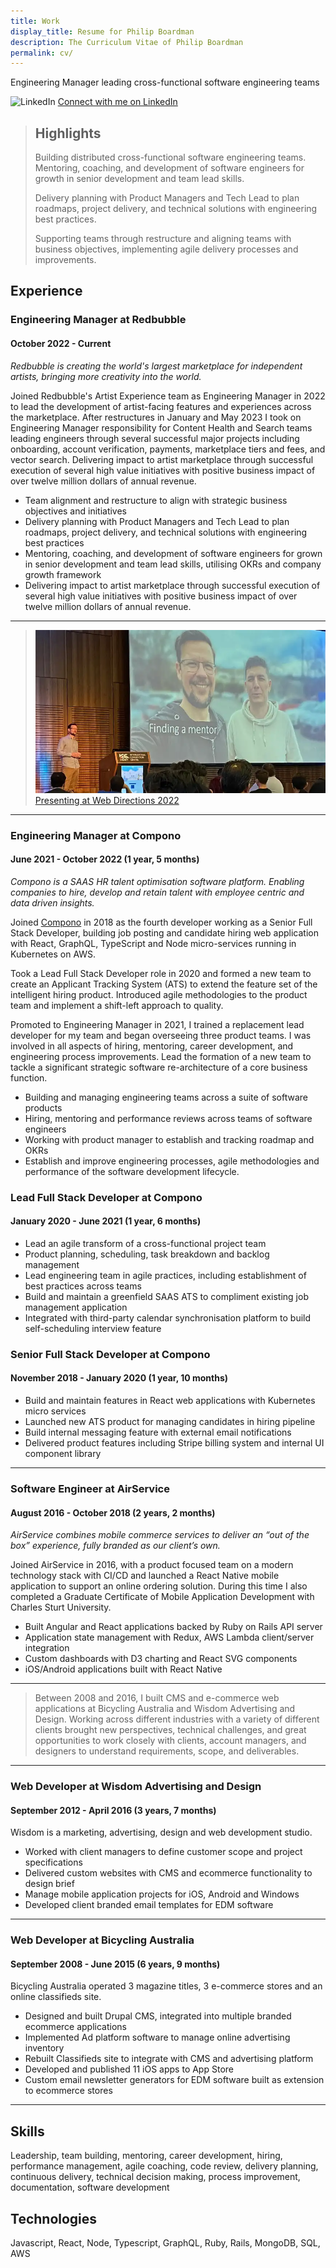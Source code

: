 ```yaml
---
title: Work
display_title: Resume for Philip Boardman
description: The Curriculum Vitae of Philip Boardman
permalink: cv/
---
```


Engineering Manager leading cross-functional software engineering teams

![LinkedIn](/images/linkedin.png) [Connect with me on LinkedIn](https://linkedin.com/in/philipboardman/)

> ## Highlights
>
> Building distributed cross-functional software engineering teams. Mentoring, coaching, and development of software engineers for growth in senior development and team lead skills.
>
> Delivery planning with Product Managers and Tech Lead to plan roadmaps, project delivery, and technical solutions with engineering best practices.
>
> Supporting teams through restructure and aligning teams with business objectives, implementing agile delivery processes and improvements.

## Experience

### Engineering Manager at Redbubble

#### October 2022 - Current

_Redbubble is creating the world's largest marketplace for independent artists, bringing more creativity into the world._

Joined Redbubble's Artist Experience team as Engineering Manager in 2022 to lead the development of artist-facing features and experiences across the marketplace. After restructures in January and May 2023 I took on Engineering Manager responsibility for Content Health and Search teams leading engineers through several successful major projects including onboarding, account verification, payments, marketplace tiers and fees, and vector search. Delivering impact to artist marketplace through successful execution of several high value initiatives with positive business impact of over twelve million dollars of annual revenue.

- Team alignment and restructure to align with strategic business objectives and initiatives
- Delivery planning with Product Managers and Tech Lead to plan roadmaps, project delivery, and technical solutions with engineering best practices
- Mentoring, coaching, and development of software engineers for grown in senior development and team lead skills, utilising OKRs and company growth framework
- Delivering impact to artist marketplace through successful execution of several high value initiatives with positive business impact of over twelve million dollars of annual revenue.

---

> [![Philip is on stage beside a large slide titled "Finding a mentor"](/articles/mentors/mentors.webp) Presenting at Web Directions 2022](https://brd.mn/articles/mentors/)

---

### Engineering Manager at Compono

#### June 2021 - October 2022 (1 year, 5 months)

_Compono is a SAAS HR talent optimisation software platform. Enabling companies to hire, develop and retain talent with employee centric and data driven insights._

Joined [Compono](https://compono.com) in 2018 as the fourth developer working as a Senior Full Stack Developer, building job posting and candidate hiring web application with React, GraphQL, TypeScript and Node micro-services running in Kubernetes on AWS.

Took a Lead Full Stack Developer role in 2020 and formed a new team to create an Applicant Tracking System (ATS) to extend the feature set of the intelligent hiring product. Introduced agile methodologies to the product team and implement a shift-left approach to quality.

Promoted to Engineering Manager in 2021, I trained a replacement lead developer for my team and began overseeing three product teams. I was involved in all aspects of hiring, mentoring, career development, and engineering process improvements. Lead the formation of a new team to tackle a significant strategic software re-architecture of a core business function.

- Building and managing engineering teams across a suite of software products
- Hiring, mentoring and performance reviews across teams of software engineers
- Working with product manager to establish and tracking roadmap and OKRs
- Establish and improve engineering processes, agile methodologies and performance of the software development lifecycle.

### Lead Full Stack Developer at Compono

#### January 2020 - June 2021 (1 year, 6 months)

- Lead an agile transform of a cross-functional project team
- Product planning, scheduling, task breakdown and backlog management
- Lead engineering team in agile practices, including establishment of best practices across teams
- Build and maintain a greenfield SAAS ATS to compliment existing job management application
- Integrated with third-party calendar synchronisation platform to build self-scheduling interview feature

### Senior Full Stack Developer at Compono

#### November 2018 - January 2020 (1 year, 10 months)

- Build and maintain features in React web applications with Kubernetes micro services
- Launched new ATS product for managing candidates in hiring pipeline
- Build internal messaging feature with external email notifications
- Delivered product features including Stripe billing system and internal UI component library

---

### Software Engineer at AirService

#### August 2016 - October 2018 (2 years, 2 months)

_AirService combines mobile commerce services to deliver an “out of the box” experience, fully branded as our client’s own._

Joined AirService in 2016, with a product focused team on a modern technology stack with CI/CD and launched a React Native mobile application to support an online ordering solution. During this time I also completed a Graduate Certificate of Mobile Application Development with Charles Sturt University.

- Built Angular and React applications backed by Ruby on Rails API server
- Application state management with Redux, AWS Lambda client/server integration
- Custom dashboards with D3 charting and React SVG components
- iOS/Android applications built with React Native

---

> Between 2008 and 2016, I built CMS and e-commerce web applications at Bicycling Australia and Wisdom Advertising and Design. Working across different industries with a variety of different clients brought new perspectives, technical challenges, and great opportunities to work closely with clients, account managers, and designers to understand requirements, scope, and deliverables.

---

### Web Developer at Wisdom Advertising and Design

#### September 2012 - April 2016 (3 years, 7 months)

Wisdom is a marketing, advertising, design and web development studio.

- Worked with client managers to define customer scope and project specifications
- Delivered custom websites with CMS and ecommerce functionality to design brief
- Manage mobile application projects for iOS, Android and Windows
- Developed client branded email templates for EDM software

---

### Web Developer at Bicycling Australia

#### September 2008 - June 2015 (6 years, 9 months)

Bicycling Australia operated 3 magazine titles, 3 e-commerce stores and an online classifieds site.

- Designed and built Drupal CMS, integrated into multiple branded ecommerce applications
- Implemented Ad platform software to manage online advertising inventory
- Rebuilt Classifieds site to integrate with CMS and advertising platform
- Developed and published 11 iOS apps to App Store
- Custom email newsletter generators for EDM software built as extension to ecommerce stores

---

## Skills

Leadership, team building, mentoring, career development, hiring, performance management, agile coaching, code review, delivery planning, continuous delivery, technical decision making, process improvement, documentation, software development

## Technologies

Javascript, React, Node, Typescript, GraphQL, Ruby, Rails, MongoDB, SQL, AWS
